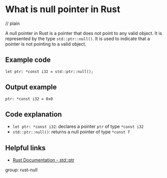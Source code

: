 # What is null pointer in Rust
// plain

A null pointer in Rust is a pointer that does not point to any valid object. It is represented by the type `std::ptr::null()`. It is used to indicate that a pointer is not pointing to a valid object.

## Example code

```
let ptr: *const i32 = std::ptr::null();
```

## Output example

```
ptr: *const i32 = 0x0
```

## Code explanation

- `let ptr: *const i32`: declares a pointer `ptr` of type `*const i32`
- `std::ptr::null()`: returns a null pointer of type `*const T`

## Helpful links
- [Rust Documentation - std::ptr](https://doc.rust-lang.org/std/ptr/)

group: rust-null